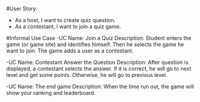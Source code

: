 #User Story: 
- As a host, I want to create quiz question.
- As a contestant, I want to join a quiz game.

#Informal Use Case
-UC Name:  Join a Quiz
	Description: Student enters the game (or game site) and identifies himself.
	Then he selects the  game he want to join. The game adds a user as a contestant.

-UC Name:  Contestant Answer the Question
	Description: After question is displayed, a contestant selects the answer. If it is correct, he will go to next level and get some points. Otherwise, he will go to previous level.

-UC Name: The end game
	Description: When the time run out, the game will show your ranking and leaderboard.